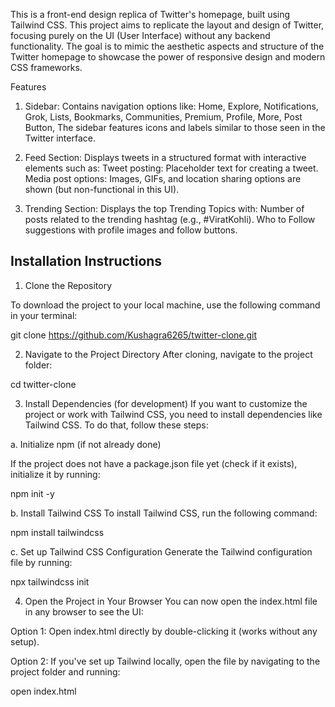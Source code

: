 This is a front-end design replica of Twitter's homepage, built using Tailwind CSS. This project aims to replicate the layout and design of Twitter, focusing purely on the UI (User Interface) without any backend functionality. The goal is to mimic the aesthetic aspects and structure of the Twitter homepage to showcase the power of responsive design and modern CSS frameworks.

Features
1. Sidebar:
Contains navigation options like:
Home,
Explore,
Notifications,
Grok,
Lists,
Bookmarks,
Communities,
Premium,
Profile,
More,
Post Button,
The sidebar features icons and labels similar to those seen in the Twitter interface.

2. Feed Section:
Displays tweets in a structured format with interactive elements such as:
Tweet posting: Placeholder text for creating a tweet.
Media post options: Images, GIFs, and location sharing options are shown (but non-functional in this UI).

3. Trending Section:
Displays the top Trending Topics with:
Number of posts related to the trending hashtag (e.g., #ViratKohli).
Who to Follow suggestions with profile images and follow buttons.

## Installation Instructions

1. Clone the Repository

To download the project to your local machine, use the following command in your terminal:

git clone https://github.com/Kushagra6265/twitter-clone.git

2. Navigate to the Project Directory
After cloning, navigate to the project folder:

cd twitter-clone

3. Install Dependencies (for development)
If you want to customize the project or work with Tailwind CSS, you need to install dependencies like Tailwind CSS. To do that, follow these steps:

a. Initialize npm (if not already done)

If the project does not have a package.json file yet (check if it exists), initialize it by running:

npm init -y

b. Install Tailwind CSS
To install Tailwind CSS, run the following command:

npm install tailwindcss

c. Set up Tailwind CSS Configuration
Generate the Tailwind configuration file by running:


npx tailwindcss init

4. Open the Project in Your Browser
You can now open the index.html file in any browser to see the UI:

Option 1: Open index.html directly by double-clicking it (works without any setup).

Option 2: If you've set up Tailwind locally, open the file by navigating to the project folder and running:

open index.html
